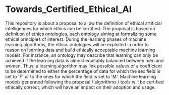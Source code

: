# Towards_Certified_Ethical_AI
This repository is about a proposal to allow the definition of ethical artificial intelligences for which ethics can be certified. The proposal is based on definition of ethics ontologies, each ontology aiming at formalizing some ethical principles of interest. 
During the learning phases of machine learning algorithms, the  ethics ontologies will be exploited  in order to reason on learning data and build ethically acceptable machine learning models.
For instance, an ontology may describe that learning can only be achieved if the learning data is almost equitably balanced between men and women.
Thus, a learning algorithm may link possible values of a coefficient to be determined to either the percentage of data for which the sex field is set to 'F' or to the ones for which the field is set to 'M'.
Machine learning models generated following the proposal / algorithms / tools will be certified ethically correct, which will have an impact on their adoption and usage.
